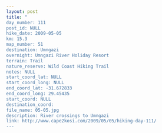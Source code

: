 ```yaml
---
layout: post
title: "
day_number: 111
post_id: NULL
hike_date: 2009-05-05
km: 15.3
map_number: 51
destination: Umngazi
overnight: Umngazi River Holiday Resort
terrain: Trail
nature_reserve: Wild Coast Hiking Trail
notes: NULL
start_coord_lat: NULL
start_coord_long: NULL
end_coord_lat: -31.672833
end_coord_long: 29.45435
start_coord: NULL
destination_coord: 
file_name: 05-05.jpg
description: River crossings to Umngazi
link: http://www.cape2kosi.com/2009/05/05/hiking-day-111/
---
```

